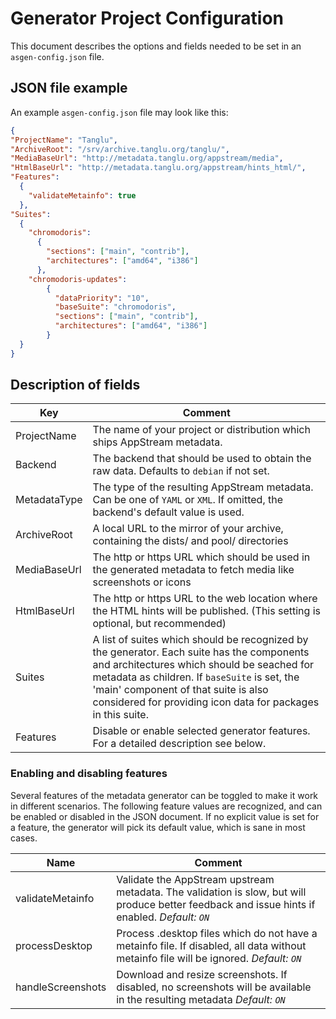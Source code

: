 # Generator Project Configuration

This document describes the options and fields needed to be set in an `asgen-config.json` file.

## JSON file example

An example `asgen-config.json` file may look like this:
```JSON
{
"ProjectName": "Tanglu",
"ArchiveRoot": "/srv/archive.tanglu.org/tanglu/",
"MediaBaseUrl": "http://metadata.tanglu.org/appstream/media",
"HtmlBaseUrl": "http://metadata.tanglu.org/appstream/hints_html/",
"Features":
  {
    "validateMetainfo": true
  },
"Suites":
  {
    "chromodoris":
      {
        "sections": ["main", "contrib"],
        "architectures": ["amd64", "i386"]
      },
    "chromodoris-updates":
        {
          "dataPriority": "10",
          "baseSuite": "chromodoris",
          "sections": ["main", "contrib"],
          "architectures": ["amd64", "i386"]
        }
  }
}
```

## Description of fields

Key | Comment
------------ | -------------
ProjectName | The name of your project or distribution which ships AppStream metadata.
Backend | The backend that should be used to obtain the raw data. Defaults to `debian` if not set.
MetadataType | The type of the resulting AppStream metadata. Can be one of `YAML` or `XML`. If omitted, the backend's default value is used.
ArchiveRoot | A local URL to the mirror of your archive, containing the dists/ and pool/ directories
MediaBaseUrl | The http or https URL which should be used in the generated metadata to fetch media like screenshots or icons
HtmlBaseUrl | The http or https URL to the web location where the HTML hints will be published. (This setting is optional, but recommended)
Suites | A list of suites which should be recognized by the generator. Each suite has the components and architectures which should be seached for metadata as children. If `baseSuite` is set, the 'main' component of that suite is also considered for providing icon data for packages in this suite.
Features | Disable or enable selected generator features. For a detailed description see below.

### Enabling and disabling features

Several features of the metadata generator can be toggled to make it work in different scenarios.
The following feature values are recognized, and can be enabled or disabled in the JSON document. If no explicit value is set for a feature, the generator will pick its default value, which is sane in most cases.

Name | Comment
------------ | -------------
validateMetainfo | Validate the AppStream upstream metadata. The validation is slow, but will produce better feedback and issue hints if enabled. *Default: `ON`*
processDesktop | Process .desktop files which do not have a metainfo file. If disabled, all data without metainfo file will be ignored. *Default: `ON`*
handleScreenshots | Download and resize screenshots. If disabled, no screenshots will be available in the resulting metadata *Default: `ON`*

